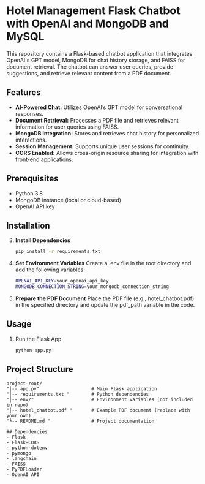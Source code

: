 # Hotel Management Flask Chatbot with OpenAI and MongoDB and MySQL
This repository contains a Flask-based chatbot application that integrates OpenAI's GPT model, MongoDB for chat history storage, and FAISS for document retrieval. The chatbot can answer user queries, provide suggestions, and retrieve relevant content from a PDF document.
## Features
- **AI-Powered Chat:** Utilizes OpenAI’s GPT model for conversational responses.
- **Document Retrieval:** Processes a PDF file and retrieves relevant information for user queries using FAISS.
- **MongoDB Integration:** Stores and retrieves chat history for personalized interactions.
- **Session Management:** Supports unique user sessions for continuity.
- **CORS Enabled:** Allows cross-origin resource sharing for integration with front-end applications.
## Prerequisites
- Python 3.8
- MongoDB instance (local or cloud-based)
- OpenAI API key
## Installation
3. **Install Dependencies**
   ```sh
   pip install -r requirements.txt
4. **Set Environment Variables** Create a .env file in the root directory and add the following variables:
   ```sh
   OPENAI_API_KEY=your_openai_api_key
   MONGODB_CONNECTION_STRING=your_mongodb_connection_string
5. **Prepare the PDF Document** Place the PDF file (e.g., hotel_chatbot.pdf) in the specified directory and update the pdf_path variable in the code.

## **Usage**
1. Run the Flask App
   ```sh
   python app.py
## Project Structure
   ```"plaintext"  
   project-root/
   "│-- app.py"                   # Main Flask application
   "│-- requirements.txt "        # Python dependencies
   "│-- env/"                     # Environment variables (not included in repo)
   "│-- hotel_chatbot.pdf "       # Example PDF document (replace with your own)
   "└-- README.md "               # Project documentation

## Dependencies
- Flask
- Flask-CORS
- python-dotenv
- pymongo
- langchain
- FAISS
- PyPDFLoader
- OpenAI API


   
  





